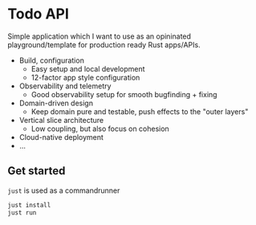 # Todo API

Simple application which I want to use as an opininated playground/template
for production ready Rust apps/APIs.

* Build, configuration
  * Easy setup and local development
  * 12-factor app style configuration
* Observability and telemetry
  * Good observability setup for smooth bugfinding + fixing
* Domain-driven design
  * Keep domain pure and testable, push effects to the "outer layers"
* Vertical slice architecture
  * Low coupling, but also focus on cohesion
* Cloud-native deployment
* ...

## Get started

`just` is used as a commandrunner

```bash
just install
just run
```
